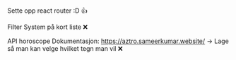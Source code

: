 
Sette opp react router :D 👍


Filter System på kort liste ❌

API horoscope 
Dokumentasjon: https://aztro.sameerkumar.website/
    -> Lage så man kan velge hvilket tegn man vil ❌









